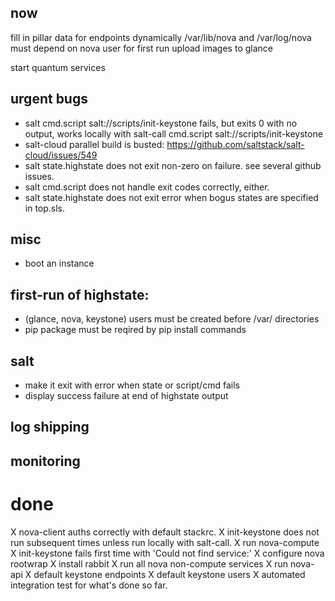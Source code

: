 ## now

fill in pillar data for endpoints dynamically
/var/lib/nova and /var/log/nova must depend on nova user for first run
upload images to glance

start quantum services

## urgent bugs

* salt cmd.script salt://scripts/init-keystone fails, but exits 0 with no output, works locally with salt-call cmd.script salt://scripts/init-keystone
* salt-cloud parallel build is busted: https://github.com/saltstack/salt-cloud/issues/549
* salt state.highstate does not exit non-zero on failure.  see several github issues.
* salt cmd.script does not handle exit codes correctly, either.
* salt state.highstate does not exit error when bogus states are specified in top.sls.

## misc

* boot an instance

## first-run of highstate:

* (glance, nova, keystone) users must be created before /var/ directories
* pip package must be reqired by pip install commands

## salt

* make it exit with error when state or script/cmd fails
* display success failure at end of highstate output

## log shipping

## monitoring


# done

X nova-client auths correctly with default stackrc.
X init-keystone does not run subsequent times unless run locally with salt-call.
X run nova-compute
X init-keystone fails first time with 'Could not find service:'
X configure nova rootwrap
X install rabbit
X run all nova non-compute services
X run nova-api
X default keystone endpoints
X default keystone users
X automated integration test for what's done so far.

